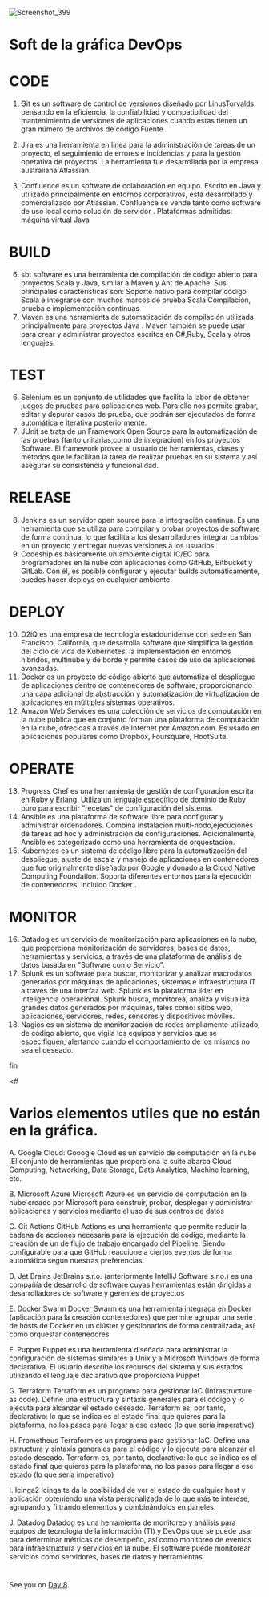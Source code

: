 








![Screenshot_399](https://user-images.githubusercontent.com/96561825/169953008-aa376087-a396-479b-9efa-fbe046590de4.png)


#
#

# Soft de la gráfica DevOps
#

                            
# CODE

1. Git es un software de control de versiones diseñado por LinusTorvalds, pensando en la eficiencia, la confiabilidad y compatibilidad del mantenimiento de versiones de aplicaciones cuando estas tienen un gran número de archivos de código Fuente
2. Jira es una herramienta en línea para la administración de tareas de un proyecto, el seguimiento de errores e incidencias y para la gestión operativa de proyectos. La herramienta fue desarrollada por la empresa australiana Atlassian.

3. Confluence es un software de colaboración en equipo. Escrito en Java y utilizado principalmente en entornos corporativos, está desarrollado y comercializado por Atlassian. Confluence se vende tanto como software de uso local como solución de servidor . Plataformas admitidas: máquina virtual Java 
 
# BUILD

6. sbt software es una herramienta de compilación de código abierto para proyectos Scala y Java, similar a Maven y Ant de Apache. Sus principales características son: Soporte nativo para compilar código Scala e integrarse con muchos marcos de prueba Scala Compilación, prueba e implementación continuas
7. Maven es una herramienta de automatización de compilación utilizada principalmente para proyectos Java . Maven también se puede usar para crear y administrar proyectos escritos en C#,Ruby, Scala y otros lenguajes.

# TEST

6. Selenium es un conjunto de utilidades que facilita la labor de obtener juegos de pruebas para aplicaciones web. Para ello nos permite grabar, editar y depurar
casos de prueba, que podrán ser ejecutados de forma automática e iterativa posteriormente. 
7. JUnit se trata de un Framework Open Source para la automatización de las pruebas (tanto unitarias,como de integración) en los proyectos Software. El framework
provee al usuario de herramientas, clases y métodos que le facilitan la tarea de realizar pruebas en su sistema y así asegurar su consistencia y funcionalidad.

# RELEASE

8. Jenkins es un servidor open source para la integración continua. Es una herramienta que se utiliza para compilar y probar proyectos de software de forma continua, lo que facilita a los desarrolladores integrar cambios en un proyecto y entregar nuevas versiones a los usuarios.
9. Codeship es básicamente un ambiente digital IC/EC para programadores en la nube con aplicaciones como GitHub, Bitbucket y GitLab. Con él, es posible configurar y ejecutar builds automáticamente, puedes hacer deploys en cualquier ambiente

# DEPLOY

10. D2iQ es una empresa de tecnología estadounidense con sede en San Francisco, California, que desarrolla software que simplifica la gestión del ciclo de vida de Kubernetes, la implementación en entornos híbridos, multinube y de borde y permite casos de uso de aplicaciones avanzadas.
11. Docker es un proyecto de código abierto que automatiza el despliegue de aplicaciones dentro de contenedores de software, proporcionando una capa adicional de abstracción y automatización de virtualización de aplicaciones en múltiples sistemas operativos.
12. Amazon Web Services es una colección de servicios de computación en la nube pública que en conjunto forman una plataforma de computación en la nube, ofrecidas a través de Internet por Amazon.com. Es usado en aplicaciones populares como Dropbox, Foursquare, HootSuite.

# OPERATE

13. Progress Chef es una herramienta de gestión de configuración escrita en Ruby y Erlang. Utiliza un lenguaje específico de dominio de Ruby puro para escribir "recetas" de configuración del sistema. 
14. Ansible es una plataforma de software libre para configurar y administrar ordenadores. Combina instalación multi-nodo,ejecuciones de tareas ad hoc y administración de configuraciones. Adicionalmente, Ansible es categorizado como una herramienta de orquestación.
15. Kubernetes es un sistema de código libre para la automatización del despliegue, ajuste de escala y manejo de aplicaciones en contenedores que fue originalmente diseñado por Google y donado a la Cloud Native Computing Foundation. Soporta diferentes entornos para la ejecución de contenedores, incluido Docker .


# MONITOR

16. Datadog es un servicio de monitorización para aplicaciones en la nube, que proporciona monitorización de servidores, bases de datos, herramientas y servicios, a través de una plataforma de análisis de datos basada en "Software como Servicio".
17. Splunk es un software para buscar, monitorizar y analizar macrodatos generados por máquinas de aplicaciones, sistemas e infraestructura IT a través de una interfaz web. Splunk es la plataforma líder en Inteligencia operacional. Splunk busca, monitorea, analiza y visualiza grandes datos generados por máquinas, tales como: sitios web, aplicaciones, servidores, redes, sensores y dispositivos móviles.
18. Nagios es un sistema de monitorización de redes ampliamente utilizado, de código abierto, que vigila los equipos y servicios que se especifiquen, alertando cuando el comportamiento de los mismos no sea el deseado.

fin

<#
#
# Varios elementos utiles que no están en la gráfica.
        
A. Google Cloud:
Gooogle Cloud es un servicio de computación en la nube .El conjunto de herramientas que proporciona la suite abarca Cloud Computing, Networking, Data Storage, Data Analytics, Machine learning, etc.

B. Microsoft Azure
Microsoft Azure es un servicio de computación en la nube creado por Microsoft para construir, probar, desplegar y administrar aplicaciones y servicios mediante el uso de sus centros de datos

C. Git Actions
GitHub Actions es una herramienta que permite reducir la cadena de acciones necesaria para la ejecución de código, mediante la creación de un de flujo de trabajo encargado del Pipeline. Siendo configurable para que GitHub reaccione a ciertos eventos de forma automática según nuestras preferencias.

D. Jet Brains
JetBrains s.r.o. (anteriormente IntelliJ Software s.r.o.) es una
compañía de desarrollo de software cuyas herramientas están
dirigidas a desarrolladores de software y gerentes de proyectos

E. Docker Swarm
Docker Swarm es una herramienta integrada en Docker (aplicación para la creación contenedores) que permite agrupar una serie de hosts de Docker en un clúster y gestionarlos de forma centralizada, así como orquestar contenedores

F. Puppet
Puppet es una herramienta diseñada para administrar la configuración de sistemas similares a Unix y a Microsoft Windows de forma declarativa. El usuario describe los recursos del sistema y sus estados utilizando el lenguaje declarativo que proporciona Puppet

G. Terraform
Terraform es un programa para gestionar IaC (Infrastructure as code). Define una estructura y sintaxis generales para el código y lo ejecuta para alcanzar el estado deseado. Terraform es, por tanto, declarativo: lo que se indica es el estado final que quieres para la plataforma, no los pasos para llegar a ese estado (lo que sería
imperativo)

H. Prometheus
Terraform es un programa para gestionar IaC. Define una estructura y sintaxis generales para el código y lo ejecuta para alcanzar el estado deseado. Terraform es, por tanto, declarativo: lo que se indica es el estado final que quieres para la plataforma, no los pasos para llegar a ese estado (lo que sería imperativo)

I. Icinga2
Icinga te da la posibilidad de ver el estado de cualquier host y aplicación obteniendo una vista personalizada de lo que más te interese, agrupando y filtrando elementos y combinándolos en paneles.

J. Datadog
Datadog es una herramienta de monitoreo y análisis para equipos de tecnología de la información (TI) y DevOps que se puede usar para determinar métricas de desempeño, así como monitoreo de eventos para infraestructura y servicios en la nube. El software puede monitorear servicios como servidores, bases de datos y herramientas.









#
#
#
#
#
#







See you on [Day 8](day08.md). 
